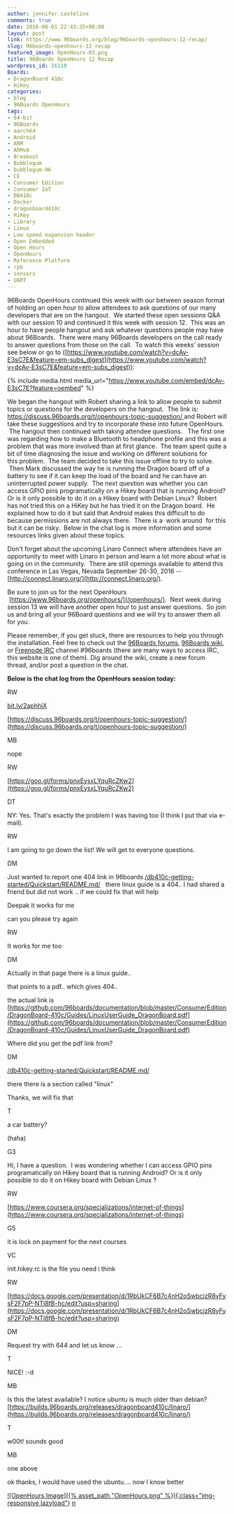 ```yaml
---
author: jennifer.castelino
comments: true
date: 2016-08-01 22:43:35+00:00
layout: post
link: https://www.96boards.org/blog/96boards-openhours-12-recap/
slug: 96boards-openhours-12-recap
featured_image: OpenHours-03.png
title: 96Boards OpenHours 12 Recap
wordpress_id: 16110
Boards:
- DragonBoard 410c
- HiKey
categories:
- blog
- 96Boards OpenHours
tags:
- 64-bit
- 96Boards
- aarch64
- Android
- ARM
- ARMv8
- Breakout
- Bubblegum
- bubblegum-96
- CE
- Consumer Edition
- Consumer IoT
- DB410c
- Docker
- dragonboard410c
- HiKey
- Library
- Linux
- Low speed expansion header
- Open Embedded
- Open Hours
- OpenHours
- Reference Platform
- rpb
- sensors
- UART
---
```


96Boards OpenHours continued this week with our between season format of holding an open hour to allow attendees to ask questions of our many developers that are on the hangout.  We started these open sessions Q&A with our session 10 and continued it this week with session 12.  This was an hour to have people hangout and ask whatever questions people may have about 96Boards.  There were many 96Boards developers on the call ready to answer questions from those on the call.  To watch this weeks’ session see below or go to ([https://www.youtube.com/watch?v=dcAv-E3sC7E&feature=em-subs_digest](https://www.youtube.com/watch?v=dcAv-E3sC7E&feature=em-subs_digest)):

{% include media.html media_url="https://www.youtube.com/embed/dcAv-E3sC7E?feature=oembed" %}

We began the hangout with Robert sharing a link to allow people to submit topics or questions for the developers on the hangout.  The link is:[ https://discuss.96boards.org/t/openhours-topic-suggestion/ ](https://discuss.96boards.org/t/openhours-topic-suggestion/)and Robert will take these suggestions and try to incorporate these into future OpenHours.  The hangout then continued with taking attendee questions.   The first one was regarding how to make a Bluetooth to headphone profile and this was a problem that was more involved than at first glance.  The team spent quite a bit of time diagnosing the issue and working on different solutions for this problem.  The team decided to take this issue offline to try to solve.  Then Mark discussed the way he is running the Dragon board off of a battery to see if it can keep the load of the board and he can have an uninterrupted power supply.  The next question was whether you can access GPIO pins programatically on a Hikey board that is running Android? Or is it only possible to do it on a Hikey board with Debian Linux?  Robert has not tried this on a HiKey but he has tried it on the Dragon board.  He explained how to do it but said that Android makes this difficult to do because permissions are not always there.  There is a  work around  for this but it can be risky.  Below in the chat log is more information and some resources links given about these topics.

Don't forget about the upcoming Linaro Connect where attendees have an opportunity to meet with Linaro in person and learn a lot more about what is going on in the community.  There are still openings available to attend this conference in Las Vegas, Nevada September 26-30, 2016 --[http://connect.linaro.org/](http://connect.linaro.org/).

Be sure to join us for the next OpenHours  [https://www.96boards.org/openhours/](/openhours/).  Next week during session 13 we will have another open hour to just answer questions.  So join us and bring all your 96Board questions and we will try to answer them all for you.

Please remember, if you get stuck, there are resources to help you through the installation. Feel free to check out the [96Boards forums](https://discuss.96boards.org/), [96Boards wiki](https://github.com/96boards/documentation/wiki), or [Freenode IRC](http://webchat.freenode.net/?channels=%2396boards) channel #96boards (there are many ways to access IRC, this website is one of them). Dig around the wiki, create a new forum thread, and/or post a question in the chat.

**Below is the chat log from the OpenHours session today:**




















RW












[bit.ly/2aphhjX](http://bit.ly/2aphhjX)




















[https://discuss.96boards.org/t/openhours-topic-suggestion/](https://discuss.96boards.org/t/openhours-topic-suggestion/)




















MB












nope




















RW












[https://goo.gl/forms/pnxEysxLYquRcZKw2](https://goo.gl/forms/pnxEysxLYquRcZKw2)




















DT












NY: Yes. That's exactly the problem I was having too (I think I put that via e-mail).





















RW












I am going to go down the list! We will get to everyone questions.





















DM












Just wanted to report one 404 link in 96boards [/db410c-getting-started/Quickstart/README.md/](/db410c-getting-started/Quickstart/README.md/)   there linux guide is a 404.. I had shared a friend but did not work .. if we could fix that will help




















Deepak it works for me




















can you please try again




















RW












It works for me too




















DM












Actually in that page there is a linux guide..




















that points to a pdf.. which gives 404..

the actual link is [https://github.com/96boards/documentation/blob/master/ConsumerEdition/DragonBoard-410c/Guides/LinuxUserGuide_DragonBoard.pdf](https://github.com/96boards/documentation/blob/master/ConsumerEdition/DragonBoard-410c/Guides/LinuxUserGuide_DragonBoard.pdf)




















Where did you get the pdf link from?




















DM












[/db410c-getting-started/Quickstart/README.md/](/db410c-getting-started/Quickstart/README.md/)




















there there is a section called "linux"




















Thanks, we will fix that




















T












a car battery?




















(haha)





















G3












Hi, I have a question.  I was wondering whether I can access GPIO pins programatically on Hikey board that is running Android? Or is it only possible to do it on Hikey board with Debian Linux ?




















RW












[https://www.coursera.org/specializations/internet-of-things](https://www.coursera.org/specializations/internet-of-things)




















G5












it is lock on payment for the next courses




















VC












init.hikey.rc is the file you need i think




















RW












[https://docs.google.com/presentation/d/1RbUkCF6B7c4nH2oSwbcjzR8yFysF2F7pP-NTl8fB-hc/edit?usp=sharing](https://docs.google.com/presentation/d/1RbUkCF6B7c4nH2oSwbcjzR8yFysF2F7pP-NTl8fB-hc/edit?usp=sharing)




















DM












Request try with 644 and let us know ...




















T












NICE! :-d




















MB












Is this the latest available? I notice ubuntu is much older than debian? [https://builds.96boards.org/releases/dragonboard410c/linaro/](https://builds.96boards.org/releases/dragonboard410c/linaro/)




















T












w00t! sounds good




















MB












one above




















ok thanks, I would have used the ubuntu.... now I know better



















[![OpenHours Image]({% asset_path "OpenHours.png" %}){:class="img-responsive lazyload"}](/openhours/)
[n](/blog/installing-docker-aarch64-96boards-ce/)
